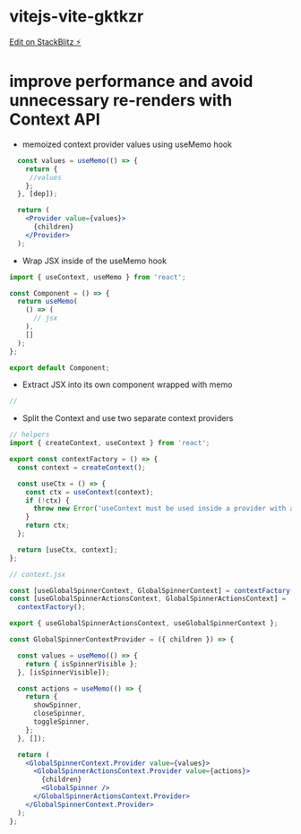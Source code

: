 # vitejs-vite-gktkzr

[Edit on StackBlitz ⚡️](https://stackblitz.com/edit/vitejs-vite-gktkzr)

# improve performance and avoid unnecessary re-renders with Context API

- memoized context provider values using useMemo hook

```jsx
  const values = useMemo(() => {
    return {
     //values
    };
  }, [dep]);

  return (
    <Provider value={values}>
      {children}
    </Provider>
  );

```

- Wrap JSX inside of the useMemo hook

```jsx
import { useContext, useMemo } from 'react';

const Component = () => {
  return useMemo(
    () => (
      // jsx
    ),
    []
  );
};

export default Component;

```

- Extract JSX into its own component wrapped with memo
```jsx
//
```
- Split the Context and use two separate context providers

```jsx
// helpers
import { createContext, useContext } from 'react';

export const contextFactory = () => {
  const context = createContext();

  const useCtx = () => {
    const ctx = useContext(context);
    if (!ctx) {
      throw new Error('useContext must be used inside a provider with a value');
    }
    return ctx;
  };

  return [useCtx, context];
};

// context.jsx

const [useGlobalSpinnerContext, GlobalSpinnerContext] = contextFactory();
const [useGlobalSpinnerActionsContext, GlobalSpinnerActionsContext] =
  contextFactory();

export { useGlobalSpinnerActionsContext, useGlobalSpinnerContext };

const GlobalSpinnerContextProvider = ({ children }) => {

  const values = useMemo(() => {
    return { isSpinnerVisible };
  }, [isSpinnerVisible]);

  const actions = useMemo(() => {
    return {
      showSpinner,
      closeSpinner,
      toggleSpinner,
    };
  }, []);

  return (
    <GlobalSpinnerContext.Provider value={values}>
      <GlobalSpinnerActionsContext.Provider value={actions}>
        {children}
        <GlobalSpinner />
      </GlobalSpinnerActionsContext.Provider>
    </GlobalSpinnerContext.Provider>
  );
};

```
